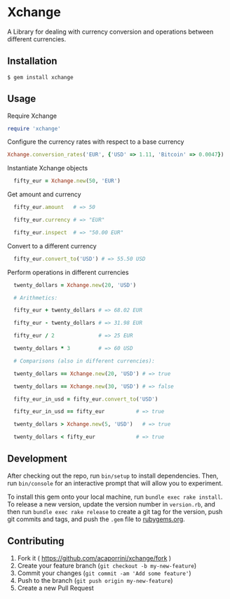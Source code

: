 # Xchange

A Library for dealing with currency conversion and operations between different currencies.

## Installation

    $ gem install xchange

## Usage

Require Xchange

```ruby
require 'xchange'
```

Configure the currency rates with respect to a base currency

```ruby
Xchange.conversion_rates('EUR', {'USD' => 1.11, 'Bitcoin' => 0.0047})
```
Instantiate Xchange objects
```ruby
  fifty_eur = Xchange.new(50, 'EUR')
```
Get amount and currency
```ruby
  fifty_eur.amount   # => 50

  fifty_eur.currency # => "EUR"

  fifty_eur.inspect  # => "50.00 EUR"
```
Convert to a different currency
```ruby
  fifty_eur.convert_to('USD') # => 55.50 USD
```
Perform operations in different currencies
```ruby
  twenty_dollars = Xchange.new(20, 'USD')

  # Arithmetics:

  fifty_eur + twenty_dollars # => 68.02 EUR

  fifty_eur - twenty_dollars # => 31.98 EUR

  fifty_eur / 2              # => 25 EUR

  twenty_dollars * 3         # => 60 USD

  # Comparisons (also in different currencies):

  twenty_dollars == Xchange.new(20, 'USD') # => true

  twenty_dollars == Xchange.new(30, 'USD') # => false

  fifty_eur_in_usd = fifty_eur.convert_to('USD')

  fifty_eur_in_usd == fifty_eur          # => true

  twenty_dollars > Xchange.new(5, 'USD')   # => true

  twenty_dollars < fifty_eur             # => true
```
## Development

After checking out the repo, run `bin/setup` to install dependencies. Then, run `bin/console` for an interactive prompt that will allow you to experiment.

To install this gem onto your local machine, run `bundle exec rake install`. To release a new version, update the version number in `version.rb`, and then run `bundle exec rake release` to create a git tag for the version, push git commits and tags, and push the `.gem` file to [rubygems.org](https://rubygems.org).

## Contributing

1. Fork it ( https://github.com/acaporrini/xchange/fork )
2. Create your feature branch (`git checkout -b my-new-feature`)
3. Commit your changes (`git commit -am 'Add some feature'`)
4. Push to the branch (`git push origin my-new-feature`)
5. Create a new Pull Request
